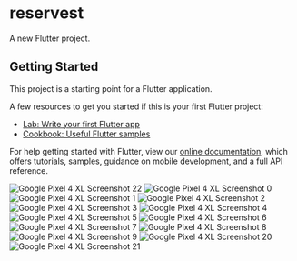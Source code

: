 # reservest

A new Flutter project.

## Getting Started

This project is a starting point for a Flutter application.

A few resources to get you started if this is your first Flutter project:

- [Lab: Write your first Flutter app](https://flutter.dev/docs/get-started/codelab)
- [Cookbook: Useful Flutter samples](https://flutter.dev/docs/cookbook)

For help getting started with Flutter, view our
[online documentation](https://flutter.dev/docs), which offers tutorials,
samples, guidance on mobile development, and a full API reference.

![Google Pixel 4 XL Screenshot 22](https://user-images.githubusercontent.com/36492571/174509750-7bd00005-2f0e-44e6-aeed-415f164514d0.png)
![Google Pixel 4 XL Screenshot 0](https://user-images.githubusercontent.com/36492571/174509761-ac6a333b-6cca-4edc-9bf4-e57ed6eea7e6.png)
![Google Pixel 4 XL Screenshot 1](https://user-images.githubusercontent.com/36492571/174509778-b1f737b5-2a59-45d7-b0a0-f6780b08d245.png)
![Google Pixel 4 XL Screenshot 2](https://user-images.githubusercontent.com/36492571/174509794-801a3215-3a32-40e5-9808-5166cf911aa9.png)
![Google Pixel 4 XL Screenshot 3](https://user-images.githubusercontent.com/36492571/174509802-07325c7c-bb47-4137-aa97-310a9a875c48.png)
![Google Pixel 4 XL Screenshot 4](https://user-images.githubusercontent.com/36492571/174509808-1010fd22-6540-4aa0-98a3-9dbf0c36e365.png)
![Google Pixel 4 XL Screenshot 5](https://user-images.githubusercontent.com/36492571/174509824-06055c52-8768-449f-8bae-dba0a4358ca4.png)
![Google Pixel 4 XL Screenshot 6](https://user-images.githubusercontent.com/36492571/174509843-0262719b-20e6-4a3b-8a3e-57eba0111f47.png)
![Google Pixel 4 XL Screenshot 7](https://user-images.githubusercontent.com/36492571/174509862-5ea51261-de0f-4ede-8431-b4314f6ab82c.png)
![Google Pixel 4 XL Screenshot 8](https://user-images.githubusercontent.com/36492571/174509868-ba7f5862-74ad-4b14-b2b2-f46f122aff3f.png)
![Google Pixel 4 XL Screenshot 9](https://user-images.githubusercontent.com/36492571/174509876-4791d2da-fc5d-41cb-8893-d33477725a92.png)
![Google Pixel 4 XL Screenshot 20](https://user-images.githubusercontent.com/36492571/174509895-dcd38cda-acb5-42c3-895c-84b0cfa36932.png)
![Google Pixel 4 XL Screenshot 21](https://user-images.githubusercontent.com/36492571/174509931-2489e862-f8eb-411d-918e-57f1e4442d44.png)
